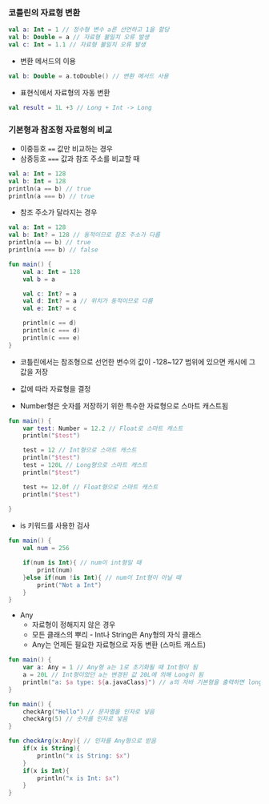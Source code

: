 ### 코틀린의 자료형 변환

~~~kotlin
val a: Int = 1 // 정수형 변수 a른 선언하고 1을 할당
val b: Double = a // 자료형 불일치 오류 발생
val c: Int = 1.1 // 자료형 불일치 오류 발생
~~~

- 변환 메서드의 이용

~~~kotlin
val b: Double = a.toDouble() // 변환 메서드 사용
~~~

- 표현식에서 자료형의 자동 변환

~~~kotlin
val result = 1L +3 // Long + Int -> Long
~~~



### 기본형과 참조형 자료형의 비교

- 이중등호 `==`  값만 비교하는 경우
- 삼중등호 `===` 값과 참조 주소를 비교할 때

~~~kotlin
val a: Int = 128
val b: Int = 128
println(a == b) // true
println(a === b) // true
~~~

- 참조 주소가 달라지는 경우

~~~kotlin
val a: Int = 128
val b: Int? = 128 // 동적이므로 참조 주소가 다름
println(a == b) // true
println(a === b) // false
~~~



~~~kotlin
fun main() {
    val a: Int = 128
    val b = a

    val c: Int? = a
    val d: Int? = a // 위치가 동적이므로 다름
    val e: Int? = c

    println(c == d)
    println(c === d)
    println(c === e)
}
~~~

- 코틀린에서는 참조형으로 선언한 변수의 값이 -128~127 범위에 있으면 캐시에 그 값을 저장

- 값에 따라 자료형을 결정
- Number형은 숫자를 저장하기 위한 특수한 자료형으로 스마트 캐스트됨

~~~kotlin
fun main() {
    var test: Number = 12.2 // Float로 스마트 캐스트
    println("$test")

    test = 12 // Int형으로 스마트 캐스트
    println("$test")
    test = 120L // Long형으로 스마트 캐스트
    println("$test")

    test += 12.0f // Float형으로 스마트 캐스트
    println("$test")
    
}
~~~

- is 키워드를 사용한 검사

~~~kotlin
fun main() {
    val num = 256

    if(num is Int){ // num이 int형일 때
        print(num)
    }else if(num !is Int){ // num이 Int형이 아닐 때
        print("Not a Int")
    }
}
~~~

- Any
  - 자료형이 정해지지 않은 경우
  - 모든 클래스의 뿌리 - Int나 String은 Any형의 자식 클래스
  - Any는 언제든 필요한 자료형으로 자동 변환 (스마트 캐스트)

~~~kotlin
fun main() {
    var a: Any = 1 // Any형 a는 1로 초기화될 때 Int형이 됨
    a = 20L // Int형이었던 a는 변경된 값 20L에 의해 Long이 됨
    println("a: $a type: ${a.javaClass}") // a의 자바 기본형을 출력하면 long이 나옴
}
~~~

~~~kotlin
fun main() {
    checkArg("Hello") // 문자열을 인자로 넣음
    checkArg(5) // 숫자를 인자로 넣음
}

fun checkArg(x:Any){ // 인자를 Any형으로 받음
    if(x is String){
        println("x is String: $x")
    }
    if(x is Int){
        println("x is Int: $x")
    }
}
~~~

